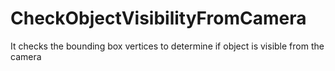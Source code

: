 # CheckObjectVisibilityFromCamera
It checks the bounding box vertices to determine if object is visible from the camera
